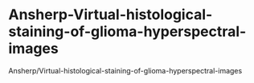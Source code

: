 # Ansherp-Virtual-histological-staining-of-glioma-hyperspectral-images
Ansherp/Virtual-histological-staining-of-glioma-hyperspectral-images
